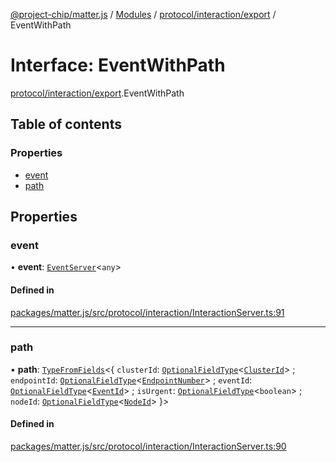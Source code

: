 [@project-chip/matter.js](../README.md) / [Modules](../modules.md) / [protocol/interaction/export](../modules/protocol_interaction_export.md) / EventWithPath

# Interface: EventWithPath

[protocol/interaction/export](../modules/protocol_interaction_export.md).EventWithPath

## Table of contents

### Properties

- [event](protocol_interaction_export.EventWithPath.md#event)
- [path](protocol_interaction_export.EventWithPath.md#path)

## Properties

### event

• **event**: [`EventServer`](../classes/cluster_export.EventServer.md)<`any`\>

#### Defined in

[packages/matter.js/src/protocol/interaction/InteractionServer.ts:91](https://github.com/project-chip/matter.js/blob/be83914/packages/matter.js/src/protocol/interaction/InteractionServer.ts#L91)

___

### path

• **path**: [`TypeFromFields`](../modules/tlv_export.md#typefromfields)<{ `clusterId`: [`OptionalFieldType`](tlv_export.OptionalFieldType.md)<[`ClusterId`](../modules/datatype_export.md#clusterid)\> ; `endpointId`: [`OptionalFieldType`](tlv_export.OptionalFieldType.md)<[`EndpointNumber`](../modules/datatype_export.md#endpointnumber)\> ; `eventId`: [`OptionalFieldType`](tlv_export.OptionalFieldType.md)<[`EventId`](../modules/datatype_export.md#eventid)\> ; `isUrgent`: [`OptionalFieldType`](tlv_export.OptionalFieldType.md)<`boolean`\> ; `nodeId`: [`OptionalFieldType`](tlv_export.OptionalFieldType.md)<[`NodeId`](../modules/datatype_export.md#nodeid)\>  }\>

#### Defined in

[packages/matter.js/src/protocol/interaction/InteractionServer.ts:90](https://github.com/project-chip/matter.js/blob/be83914/packages/matter.js/src/protocol/interaction/InteractionServer.ts#L90)
